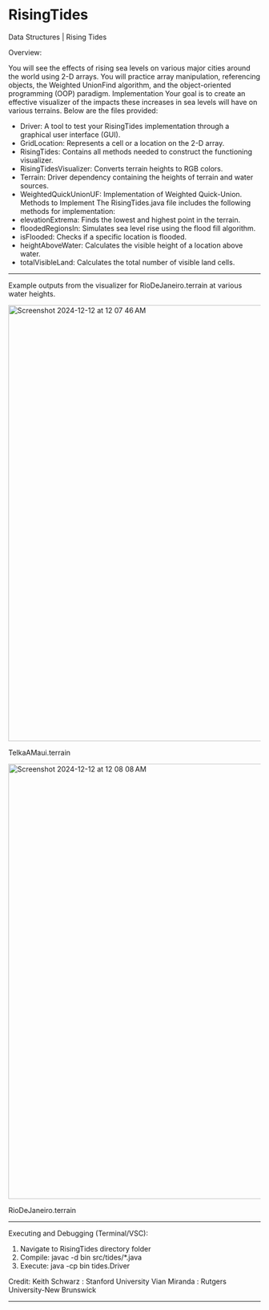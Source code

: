 # RisingTides
Data Structures | Rising Tides

Overview:

You will see the effects of rising sea levels on various major cities around the
world using 2-D arrays. You will practice array manipulation, referencing objects, the Weighted
UnionFind algorithm, and the object-oriented programming (OOP) paradigm.
Implementation
Your goal is to create an effective visualizer of the impacts these increases in sea levels will have on
various terrains. Below are the files provided:
- Driver: A tool to test your RisingTides implementation through a graphical user interface (GUI).
- GridLocation: Represents a cell or a location on the 2-D array.
- RisingTides: Contains all methods needed to construct the functioning visualizer.
- RisingTidesVisualizer: Converts terrain heights to RGB colors.
- Terrain: Driver dependency containing the heights of terrain and water sources.
- WeightedQuickUnionUF: Implementation of Weighted Quick-Union.
Methods to Implement
The RisingTides.java file includes the following methods for implementation:
- elevationExtrema: Finds the lowest and highest point in the terrain.
- floodedRegionsIn: Simulates sea level rise using the flood fill algorithm.
- isFlooded: Checks if a specific location is flooded.
- heightAboveWater: Calculates the visible height of a location above water.
- totalVisibleLand: Calculates the total number of visible land cells.


_____________________
Example outputs from the visualizer for RioDeJaneiro.terrain at various water heights.


<img width="871" alt="Screenshot 2024-12-12 at 12 07 46 AM" src="https://github.com/user-attachments/assets/013c66d0-08b7-4469-9afb-c67ad25a0a94" />

TelkaAMaui.terrain


<img width="869" alt="Screenshot 2024-12-12 at 12 08 08 AM" src="https://github.com/user-attachments/assets/58bfc6cd-a506-460c-8fe9-d2cf7caac74c" />

RioDeJaneiro.terrain

_____________________
Executing and Debugging (Terminal/VSC):
1. Navigate to RisingTides directory folder
2. Compile: javac -d bin src/tides/*.java
3. Execute: java -cp bin tides.Driver

Credit:
Keith Schwarz : Stanford University
Vian Miranda : Rutgers University-New Brunswick
_____________________

